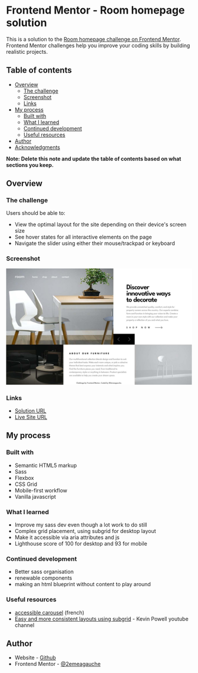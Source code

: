 # Frontend Mentor - Room homepage solution

This is a solution to the [Room homepage challenge on Frontend Mentor](https://www.frontendmentor.io/challenges/room-homepage-BtdBY_ENq). Frontend Mentor challenges help you improve your coding skills by building realistic projects. 

## Table of contents

- [Overview](#overview)
  - [The challenge](#the-challenge)
  - [Screenshot](#screenshot)
  - [Links](#links)
- [My process](#my-process)
  - [Built with](#built-with)
  - [What I learned](#what-i-learned)
  - [Continued development](#continued-development)
  - [Useful resources](#useful-resources)
- [Author](#author)
- [Acknowledgments](#acknowledgments)

**Note: Delete this note and update the table of contents based on what sections you keep.**

## Overview

### The challenge

Users should be able to:

- View the optimal layout for the site depending on their device's screen size
- See hover states for all interactive elements on the page
- Navigate the slider using either their mouse/trackpad or keyboard

### Screenshot

![](./screenshot.jpg)

### Links

- [Solution URL](https://github.com/2emeagauche/frontend-mentor-room-homepage)
- [Live Site URL](https://2emeagauche.github.io/frontend-mentor-room-homepage/)

## My process

### Built with

- Semantic HTML5 markup
- Sass
- Flexbox
- CSS Grid
- Mobile-first workflow
- Vanilla javascript

### What I learned

- Improve my sass dev even though a lot work to do still
- Complex grid placement, using subgrid for desktop layout
- Make it accessible via aria attributes and js
- Lighthouse score of 100 for desktop and 93 for mobile

### Continued development

- Better sass organisation
- renewable components
- making an html blueprint without content to play around

### Useful resources

- [accessible carousel](https://www.adilade.fr/blog/carrousel-accessible-responsive-vanillajs/) (french)
- [Easy and more consistent layouts using subgrid](https://youtu.be/IIQa9f0REtM?si=d4SoAF3-vBQRcVbu) - Kevin Powell youtube channel

## Author

- Website - [Github](https://github.com/2emeagauche)
- Frontend Mentor - [@2emeagauche](https://www.frontendmentor.io/profile/2emeagauche)

